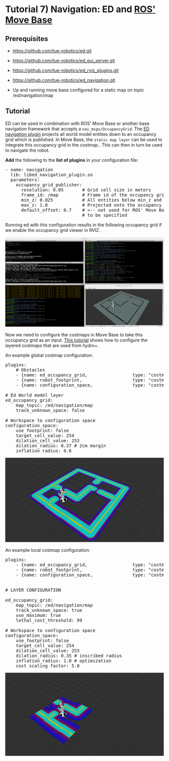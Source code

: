 # Tutorial 7) Navigation: ED and [ROS' Move Base](http://wiki.ros.org/move_base)

## Prerequisites

- https://github.com/tue-robotics/ed.git
- https://github.com/tue-robotics/ed_gui_server.git
- https://github.com/tue-robotics/ed_rviz_plugins.git
- https://github.com/tue-robotics/ed_navigation.git

- Up and running move base configured for a static map on topic /ed/navigation/map

## Tutorial

ED can be used in combination with ROS' Move Base or another base navigation framework that accepts a `nav_msgs/OccupancyGrid`. The [ED navigation plugin](https://github.com/tue-robotics/ed_navigation) projects all world model entities down to an occupancy grid which is published. In Move Base, the `static map layer` can be used to integrate this occupancy grid in the costmap.. This can then in turn be used to navigate the robot.

**Add** the following to the **list of plugins** in your configuration file:

<pre>
- name: navigation
  lib: libed_navigation_plugin.so
  parameters:
    occupancy_grid_publisher:
      resolution: 0.05       # Grid cell size in meters
      frame_id: /map         # Frame id of the occupancy grid
      min_z: 0.025           # All entities below min_z and above max_z are not
      max_z: 1.8             # Projected onto the occupancy grid
      default_offset: 0.7    # <-- not used for ROS' Move Base, but needs
                             # to be specified
</pre>

Running ed with this configuration results in the following occupancy grid if
we enable the occupancy grid viewer in RVIZ.

![map](img/map.png)

Now we need to configure the costmaps in Move Base to take this occupancy grid
as an input. [This tutorial](http://wiki.ros.org/costmap_2d/Tutorials/Configuring%20Layered%20Costmaps) shows how to configure the layered costmaps that are used from hydro+.

An example global costmap configuration:

<pre>
plugins:
    # Obstacles
    - {name: ed_occupancy_grid,                 type: "costmap_2d::StaticLayer"}
    - {name: robot_footprint,                   type: "costmap_2d::FootprintLayer"}
    - {name: configuration_space,               type: "costmap_2d::InflationLayer"}

# Ed World model layer
ed_occupancy_grid:
    map_topic: /ed/navigation/map
    track_unknown_space: false

# Workspace to configuration space
configuration_space:
    use_footprint: false
    target_cell_value: 254
    dilation_cell_value: 253
    dilation_radius: 0.37 # 2cm margin
    inflation_radius: 0.6
</pre>

![global](img/global.png)

An example local costmap configuration:

<pre>
plugins:
    - {name: ed_occupancy_grid,                 type: "costmap_2d::StaticLayer"}
    - {name: robot_footprint,                   type: "costmap_2d::FootprintLayer"}
    - {name: configuration_space,               type: "costmap_2d::InflationLayer"}


# LAYER CONFIGURATION

ed_occupancy_grid:
    map_topic: /ed/navigation/map
    track_unknown_space: true
    use_maximum: true
    lethal_cost_threshold: 99

# Workspace to configuration space
configuration_space:
    use_footprint: false
    target_cell_value: 254
    dilation_cell_value: 253
    dilation_radius: 0.35 # inscribed radius
    inflation_radius: 1.0 # optimization
    cost_scaling_factor: 5.0
</pre>

![global](img/local.png)
